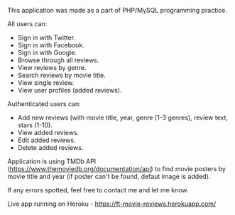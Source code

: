 This application was made as a part of PHP/MySQL programming practice.

All users can:
- Sign in with Twitter.
- Sign in with Facebook.
- Sign in with Google.
- Browse through all reviews.
- View reviews by genre.
- Search reviews by movie title.
- View single review.
- View user profiles (added reviews).

Authenticated users can:
- Add new reviews (with movie title, year, genre (1-3 genres), review text, stars (1-10).
- View added reviews.
- Edit added reviews.
- Delete added reviews.

Application is using TMDb API (https://www.themoviedb.org/documentation/api) to find movie posters by movie title and year (if poster can't be found, defaut image is added).

If any errors spotted, feel free to contact me and let me know.

Live app running on Heroku - https://ft-movie-reviews.herokuapp.com/